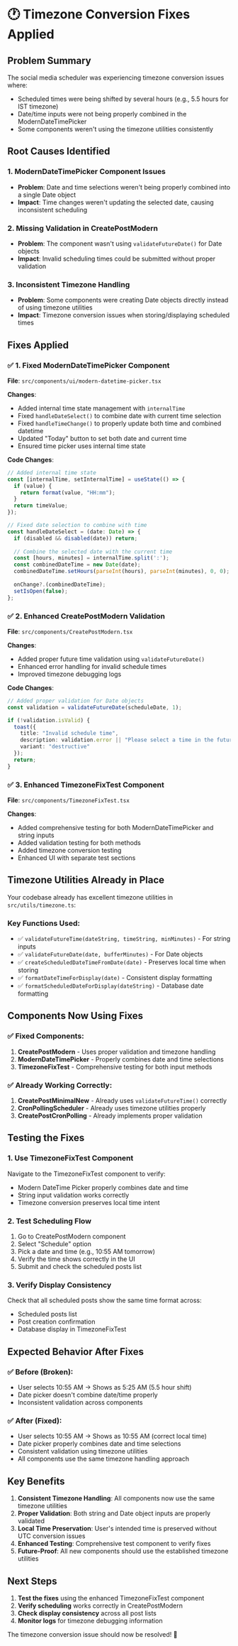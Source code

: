 # 🕐 Timezone Conversion Fixes Applied

## Problem Summary
The social media scheduler was experiencing timezone conversion issues where:
- Scheduled times were being shifted by several hours (e.g., 5.5 hours for IST timezone)
- Date/time inputs were not being properly combined in the ModernDateTimePicker
- Some components weren't using the timezone utilities consistently

## Root Causes Identified

### 1. ModernDateTimePicker Component Issues
- **Problem**: Date and time selections weren't being properly combined into a single Date object
- **Impact**: Time changes weren't updating the selected date, causing inconsistent scheduling

### 2. Missing Validation in CreatePostModern
- **Problem**: The component wasn't using `validateFutureDate()` for Date objects
- **Impact**: Invalid scheduling times could be submitted without proper validation

### 3. Inconsistent Timezone Handling
- **Problem**: Some components were creating Date objects directly instead of using timezone utilities
- **Impact**: Timezone conversion issues when storing/displaying scheduled times

## Fixes Applied

### ✅ 1. Fixed ModernDateTimePicker Component
**File**: `src/components/ui/modern-datetime-picker.tsx`

**Changes**:
- Added internal time state management with `internalTime`
- Fixed `handleDateSelect()` to combine date with current time selection
- Fixed `handleTimeChange()` to properly update both time and combined datetime
- Updated "Today" button to set both date and current time
- Ensured time picker uses internal time state

**Code Changes**:
```typescript
// Added internal time state
const [internalTime, setInternalTime] = useState(() => {
  if (value) {
    return format(value, "HH:mm");
  }
  return timeValue;
});

// Fixed date selection to combine with time
const handleDateSelect = (date: Date) => {
  if (disabled && disabled(date)) return;
  
  // Combine the selected date with the current time
  const [hours, minutes] = internalTime.split(':');
  const combinedDateTime = new Date(date);
  combinedDateTime.setHours(parseInt(hours), parseInt(minutes), 0, 0);
  
  onChange?.(combinedDateTime);
  setIsOpen(false);
};
```

### ✅ 2. Enhanced CreatePostModern Validation
**File**: `src/components/CreatePostModern.tsx`

**Changes**:
- Added proper future time validation using `validateFutureDate()`
- Enhanced error handling for invalid schedule times
- Improved timezone debugging logs

**Code Changes**:
```typescript
// Added proper validation for Date objects
const validation = validateFutureDate(scheduleDate, 1);

if (!validation.isValid) {
  toast({
    title: "Invalid schedule time",
    description: validation.error || "Please select a time in the future.",
    variant: "destructive"
  });
  return;
}
```

### ✅ 3. Enhanced TimezoneFixTest Component
**File**: `src/components/TimezoneFixTest.tsx`

**Changes**:
- Added comprehensive testing for both ModernDateTimePicker and string inputs
- Added validation testing for both methods
- Added timezone conversion testing
- Enhanced UI with separate test sections

## Timezone Utilities Already in Place

Your codebase already has excellent timezone utilities in `src/utils/timezone.ts`:

### Key Functions Used:
- ✅ `validateFutureTime(dateString, timeString, minMinutes)` - For string inputs
- ✅ `validateFutureDate(date, bufferMinutes)` - For Date objects  
- ✅ `createScheduledDateTimeFromDate(date)` - Preserves local time when storing
- ✅ `formatDateTimeForDisplay(date)` - Consistent display formatting
- ✅ `formatScheduledDateForDisplay(dateString)` - Database date formatting

## Components Now Using Fixes

### ✅ Fixed Components:
1. **CreatePostModern** - Uses proper validation and timezone handling
2. **ModernDateTimePicker** - Properly combines date and time selections
3. **TimezoneFixTest** - Comprehensive testing for both input methods

### ✅ Already Working Correctly:
1. **CreatePostMinimalNew** - Already uses `validateFutureTime()` correctly
2. **CronPollingScheduler** - Already uses timezone utilities properly
3. **CreatePostCronPolling** - Already implements proper validation

## Testing the Fixes

### 1. Use TimezoneFixTest Component
Navigate to the TimezoneFixTest component to verify:
- Modern DateTime Picker properly combines date and time
- String input validation works correctly
- Timezone conversion preserves local time intent

### 2. Test Scheduling Flow
1. Go to CreatePostModern component
2. Select "Schedule" option
3. Pick a date and time (e.g., 10:55 AM tomorrow)
4. Verify the time shows correctly in the UI
5. Submit and check the scheduled posts list

### 3. Verify Display Consistency
Check that all scheduled posts show the same time format across:
- Scheduled posts list
- Post creation confirmation
- Database display in TimezoneFixTest

## Expected Behavior After Fixes

### ✅ Before (Broken):
- User selects 10:55 AM → Shows as 5:25 AM (5.5 hour shift)
- Date picker doesn't combine date/time properly
- Inconsistent validation across components

### ✅ After (Fixed):
- User selects 10:55 AM → Shows as 10:55 AM (correct local time)
- Date picker properly combines date and time selections
- Consistent validation using timezone utilities
- All components use the same timezone handling approach

## Key Benefits

1. **Consistent Timezone Handling**: All components now use the same timezone utilities
2. **Proper Validation**: Both string and Date object inputs are properly validated
3. **Local Time Preservation**: User's intended time is preserved without UTC conversion issues
4. **Enhanced Testing**: Comprehensive test component to verify fixes
5. **Future-Proof**: All new components should use the established timezone utilities

## Next Steps

1. **Test the fixes** using the enhanced TimezoneFixTest component
2. **Verify scheduling** works correctly in CreatePostModern
3. **Check display consistency** across all post lists
4. **Monitor logs** for timezone debugging information

The timezone conversion issue should now be resolved! 🎉
